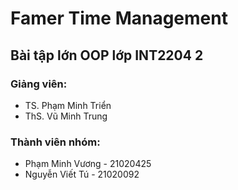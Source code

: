 <h1>Famer Time Management</h1>
<h2>Bài tập lớn OOP lớp INT2204 2</h2>
<h3>Giảng viên:</h3>
<ul>
   <li>TS. Phạm Minh Triển</li>
   <li>ThS. Vũ Minh Trung</li>
</ul>
<h3>Thành viên nhóm:</h3>
<ul>
   <li>Phạm Minh Vương - 21020425</li>
   <li>Nguyễn Viết Tú - 21020092</li>
</ul>
